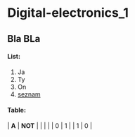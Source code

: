 # Digital-electronics_1
## Bla BLa
#### List:
1. Ja
2. Ty
3. On
4. [seznam](https://www.seznam.cz)
#### Table:
| **A** | **NOT** |
| | |
| 0 | 1 |
| 1 | 0 |
